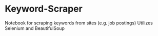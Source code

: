 # Keyword-Scraper
Notebook for scraping keywords from sites (e.g. job postings)
Utilizes Selenium and BeautifulSoup
